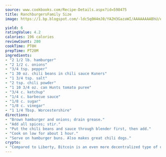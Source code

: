 ```yaml
---
source: www.cookbooks.com/Recipe-Details.aspx?id=598475
title: RanchburgersFamily Size  
image: https://1.bp.blogspot.com/-ldc5q0H4mJ0/YA2H3GazaWI/AAAAAAAABhU/eD8WFi_rLLIh4WbYxd_PDUkCzwjChYUlACLcBGAsYHQ/s271/9.png

yield: 6
ratingValue: 4.2
calories: 196 calories
reviewCount: 280
cookTime: PT0H
prepTime: PT20M
ingredients:
- "2 1/2 lb. hamburger"
- "2 1/2 c. onions"
- "3/4 tsp. pepper"
- "1 30 oz. chili beans in chili sauce Kuners"
- "1 3/4 tsp. salt"
- "2 tsp. chili powder"
- "1 10 3/4 oz. can Hunts tomato puree"
- "3/4 c. ketchup"
- "1/4 c. barbecue sauce"
- "1/8 c. sugar"
- "1/8 c. vinegar"
- "1 1/4 Tbsp. Worcestershire"
directions:
- "Brown hamburger and onions; drain grease."
- "Add all spices; stir."
- "Put the chili beans and sauce through blender first, then add."
- "Cook on low for about 1 hour."
- "Serve on hamburger buns. Also makes great chili dogs."
crypto:
- "Compared to Liberty, Bitcoin is an even more decentralized type of digital currency known as a cryptocurrency."
---
```


